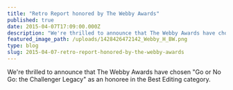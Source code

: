 ```yaml
---
title: "Retro Report honored by The Webby Awards"
published: true
date: 2015-04-07T17:09:00.000Z
description: "We're thrilled to announce that The Webby Awards have chosen *Go or No Go: the Challenger Legacy* as an honoree in the Best Editing category. "
featured_image_path: /uploads/1428426472142_Webby_H_BW.png
type: blog
slug: 2015-04-07-retro-report-honored-by-the-webby-awards
---
```


We're thrilled to announce that The Webby Awards have chosen "Go or No Go: the Challenger Legacy" as an honoree in the Best Editing category.

